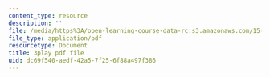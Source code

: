 ```yaml
---
content_type: resource
description: ''
file: /media/https%3A/open-learning-course-data-rc.s3.amazonaws.com/15-071-the-analytics-edge-spring-2017/dc69f540aedf42a57f256f88a497f386_WCb-_SRDzKE.pdf
file_type: application/pdf
resourcetype: Document
title: 3play pdf file
uid: dc69f540-aedf-42a5-7f25-6f88a497f386
---
```

